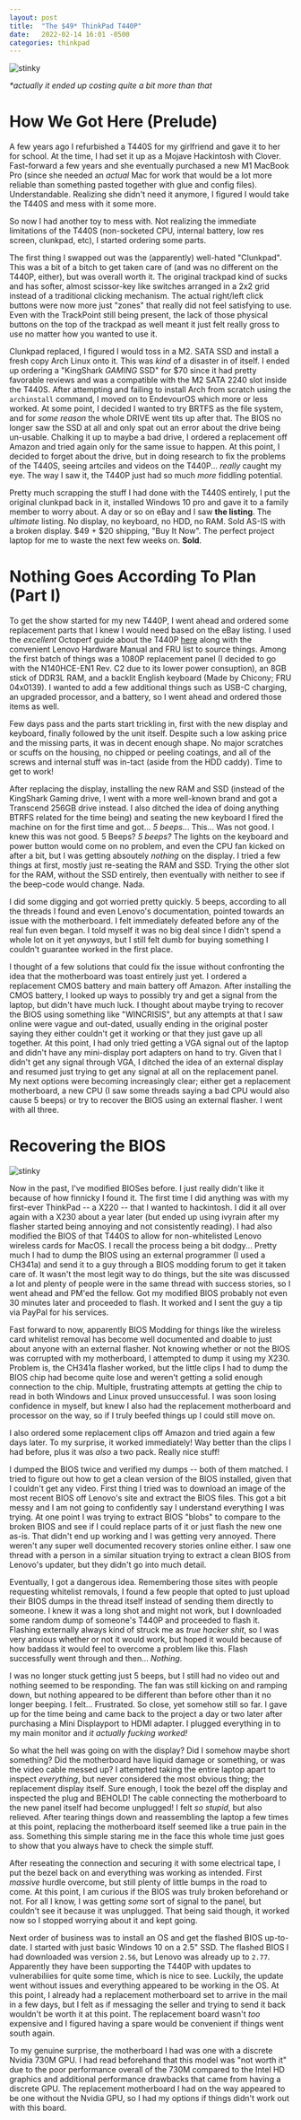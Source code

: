 ```yaml
---
layout: post
title:  "The $49* ThinkPad T440P"
date:   2022-02-14 16:01 -0500
categories: thinkpad
---
```

![stinky](https://github.com/tiduscrying/tiduscrying.github.io/raw/main/_images/t440p/Snipaste_2022-02-14_16-15-51.png)

_*actually it ended up costing quite a bit more than that_

# How We Got Here (Prelude)
A few years ago I refurbished a T440S for my girlfriend and gave it to her for school. At the time, I had set it up as a Mojave Hackintosh with Clover. Fast-forward a few years and she eventually purchased a new M1 MacBook Pro (since she needed an _actual_ Mac for work that would be a lot more reliable than something pasted together with glue and config files). Understandable. Realizing she didn't need it anymore, I figured I would take the T440S and mess with it some more. 

So now I had another toy to mess with. Not realizing the immediate limitations of the T440S (non-socketed CPU, internal battery, low res screen, clunkpad, etc), I started ordering some parts. 

The first thing I swapped out was the (apparently) well-hated "Clunkpad". This was a bit of a bitch to get taken care of (and was no different on the T440P, either), but was overall worth it. The original trackpad kind of sucks and has softer, almost scissor-key like switches arranged in a 2x2 grid instead of a traditional clicking mechanism. The actual right/left click buttons were now more just "zones" that really did not feel satisfying to use. Even with the TrackPoint still being present, the lack of those physical buttons on the top of the trackpad as well meant it just felt really gross to use no matter how you wanted to use it.

Clunkpad replaced, I figured I would toss in a M2. SATA SSD and install a fresh copy Arch Linux onto it. This was _kind_ of a disaster in of itself. I ended up ordering a "KingShark *GAMING* SSD" for $70 since it had pretty favorable reviews and was a compatible with the M2 SATA 2240 slot inside the T440S. After attempting and failing to install Arch from scratch using the `archinstall` command, I moved on to EndevourOS which more or less worked. At some point, I decided I wanted to try BRTFS as the file system, and for _some reason_ the whole DRIVE went tits up after that. The BIOS no longer saw the SSD at all and only spat out an error about the drive being un-usable. Chalking it up to maybe a bad drive, I ordered a replacement off Amazon and tried again only for the same issue to happen. At this point, I decided to forget about the drive, but in doing research to fix the problems of the T440S, seeing artciles and videos on the T440P... _really_ caught my eye. The way I saw it, the T440P just had so much _more_ fiddling potential.

Pretty much scrapping the stuff I had done with the T440S entirely, I put the original clunkpad back in it, installed Windows 10 pro and gave it to a family member to worry about. 
A day or so on eBay and I saw **the listing**. The _ultimate_ listing. No display, no keyboard, no HDD, no RAM. Sold AS-IS with a broken display. $49 + $20 shipping, "Buy It Now". The perfect project laptop for me to waste the next few weeks on. **Sold**. 

# Nothing Goes According To Plan (Part I)
To get the show started for my new T440P, I went ahead and ordered some replacement parts that I knew I would need based on the eBay listing. I used the _excellent_ Octoperf guide about the T440P [here](https://octoperf.com/blog/2018/11/07/thinkpad-t440p-buyers-guide) along with the convenient Lenovo Hardware Manual and FRU list to source things. Among the first batch of things was a 1080P replacement panel (I decided to go with the N140HCE-EN1 Rev. C2 due to its lower power consuption), an 8GB stick of DDR3L RAM, and a backlit English keyboard (Made by Chicony; FRU 04x0139). I wanted to add a few additional things such as USB-C charging, an upgraded processor, and a battery, so I went ahead and ordered those items as well. 

Few days pass and the parts start trickling in, first with the new display and keyboard, finally followed by the unit itself. Despite such a low asking price and the missing parts, it was in decent enough shape. No major scratches or scuffs on the housing, no chipped or peeling coatings, and all of the screws and internal stuff was in-tact (aside from the HDD caddy). Time to get to work!

After replacing the display, installing the new RAM and SSD (instead of the KingShark Gaming drive, I went with a more well-known brand and got a Transcend 256GB drive instead. I also ditched the idea of doing anything BTRFS related for the time being) and seating the new keyboard I fired the machine on for the first time and got... _5 beeps_... This... Was not good. I knew this was not good. 5 Beeps? _5 beeps?_ The lights on the keyboard and power button would come on no problem, and even the CPU fan kicked on after a bit, but I was getting absoutely _nothing_ on the display. I tried a few things at first, mostly just re-seating the RAM and SSD. Trying the other slot for the RAM, without the SSD entirely, then eventually with neither to see if the beep-code would change. Nada. 

I did some digging and got worried pretty quickly. 5 beeps, according to all the threads I found and even Lenovo's documentation, pointed towards an issue with the motherboard. I felt immediately defeated before any of the real fun even began. I told myself it was no big deal since I didn't spend a whole lot on it yet _anyways_, but I still felt dumb for buying something I couldn't guarantee worked in the first place. 

I thought of a few solutions that could fix the issue without confronting the idea that the motherboard was toast entirely just yet. I ordered a replacement CMOS battery and main battery off Amazon. After installing the CMOS battery, I looked up ways to possibly try and get a signal from the laptop, but didn't have much luck. I thought about maybe trying to recover the BIOS using something like "WINCRISIS", but any attempts at that I saw online were vague and out-dated, usually ending in the original poster saying they either couldn't get it working or that they just gave up all together. At this point, I had only tried getting a VGA signal out of the laptop and didn't have any mini-display port adapters on hand to try. Given that I didn't get any signal through VGA, I ditched the idea of an external display and resumed just trying to get any signal at all on the replacement panel. My next options were becoming increasingly clear; either get a replacement motherboard, a new CPU (I saw some threads saying a bad CPU would also cause 5 beeps) or try to recover the BIOS using an external flasher. I went with all three. 

# Recovering the BIOS
![stinky](https://github.com/tiduscrying/tiduscrying.github.io/raw/main/_images/t440p/PXL_20220113_041901083.jpg)

Now in the past, I've modified BIOSes before. I just really didn't like it because of how finnicky I found it. The first time I did anything was with my first-ever ThinkPad -- a X220 -- that I wanted to hackintosh. I did it all over again with a X230 about a year later (but ended up using ivyrain after my flasher started being annoying and not consistently reading). I had also modified the BIOS of that T440S to allow for non-whitelisted Lenovo wireless cards for MacOS. I recall the process being a bit dodgy... Pretty much I had to dump the BIOS using an external programmer (I used a CH341a) and send it to a guy through a BIOS modding forum to get it taken care of. It wasn't the most legit way to do things, but the site was discussed a lot and plenty of people were in the same thread with success stories, so I went ahead and PM'ed the fellow. Got my modified BIOS probably not even 30 minutes later and proceeded to flash. It worked and I sent the guy a tip via PayPal for his services. 

Fast forward to now, apparently BIOS Modding for things like the wireless card whitelist removal has become well documented and doable to just about anyone with an external flasher. Not knowing whether or not the BIOS was corrupted with my motherboard, I attempted to dump it using my X230. Problem is, the CH341a flasher worked, but the little clips I had to dump the BIOS chip had become quite lose and weren't getting a solid enough connection to the chip. Multiple, frustrating attempts at getting the chip to read in both Windows and Linux proved unsuccessful. I was soon losing confidence in myself, but knew I also had the replacement motherboard and processor on the way, so if I truly beefed things up I could still move on. 

I also ordered some replacement clips off Amazon and tried again a few days later. To my surprise, it worked immediately! Way better than the clips I had before, plus it was _also_ a two pack. Really nice stuff! 

I dumped the BIOS twice and verified my dumps -- both of them matched. I tried to figure out how to get a clean version of the BIOS installed, given that I couldn't get any video. First thing I tried was to download an image of the most recent BIOS off Lenovo's site and extract the BIOS files. This got a bit messy and I am not going to confidently say I understand everything I was trying. At one point I was trying to extract BIOS "blobs" to compare to the broken BIOS and see if I could replace parts of it or just flash the new one as-is. That didn't end up working and I was getting very annoyed. There weren't any super well documented recovery stories online either. I saw one thread with a person in a similar situation trying to extract a clean BIOS from Lenovo's updater, but they didn't go into much detail.

Eventually, I got a dangerous idea. Remembering those sites with people requesting whitelist removals, I found a few people that opted to just upload their BIOS dumps in the thread itself instead of sending them directly to someone. I knew it was a long shot and might not work, but I downloaded some random dump of someone's T440P and proceeded to flash it. Flashing externally always kind of struck me as _true hacker shit_, so I was very anxious whether or not it would work, but hoped it would because of how baddass it would feel to overcome a problem like this. Flash successfully went through and then... _Nothing_. 

I was no longer stuck getting just 5 beeps, but I still had no video out and nothing seemed to be responding. The fan was still kicking on and ramping down, but nothing appeared to be different than before other than it no longer beeping. I felt... Frustrated. So close, yet somehow still so far. I gave up for the time being and came back to the project a day or two later after purchasing a Mini Displayport to HDMI adapter. I plugged everything in to my main monitor and _it actually fucking worked!_ 

So what the hell was going on with the display? Did I somehow maybe short something? Did the motherboard have liquid damage or something, or was the video cable messed up? I attempted taking the entire laptop apart to inspect _everything_, but never considered the most obvious thing; the replacement display itself. Sure enough, I took the bezel off the display and inspected the plug and BEHOLD! The cable connecting the motherboard to the new panel itself had become unplugged! I felt _so stupid_, but also relieved. After tearing things down and reassembling the laptop a few times at this point, replacing the motherboard itself seemed like a true pain in the ass. Something this simple staring me in the face this whole time just goes to show that you always have to check the simple stuff. 

After reseating the connection and securing it with some electrical tape, I put the bezel back on and everything was working as intended. First _massive_ hurdle overcome, but still plenty of little bumps in the road to come. At this point, I am curious if the BIOS was truly broken beforehand or not. For all I know, I was getting _some_ sort of signal to the panel, but couldn't see it because it was unplugged. That being said though, it worked now so I stopped worrying about it and kept going. 

Next order of business was to install an OS and get the flashed BIOS up-to-date. I started with just basic Windows 10 on a 2.5" SSD. The flashed BIOS I had downloaded was version `2.56`, but Lenovo was already up to `2.77`. Apparently they have been supporting the T440P with updates to vulnerabiliies for quite some time, which is nice to see. Luckily, the update went without issues and everything appeared to be working in the OS. At this point, I already had a replacement motherboard set to arrive in the mail in a few days, but I felt as if messaging the seller and trying to send it back wouldn't be worth it at this point. The replacement board wasn't _too_ expensive and I figured having a spare would be convenient if things went south again.

To my genuine surprise, the motherboard I had was one with a discrete Nvidia 730M GPU. I had read beforehand that this model was "not worth it" due to the poor performance overall of the 730M compared to the Intel HD graphics and additional performance drawbacks that came from having a discrete GPU. The replacement motherboard I had on the way appeared to be one without the Nvidia GPU, so I had my options if things didn't work out with this board. 
